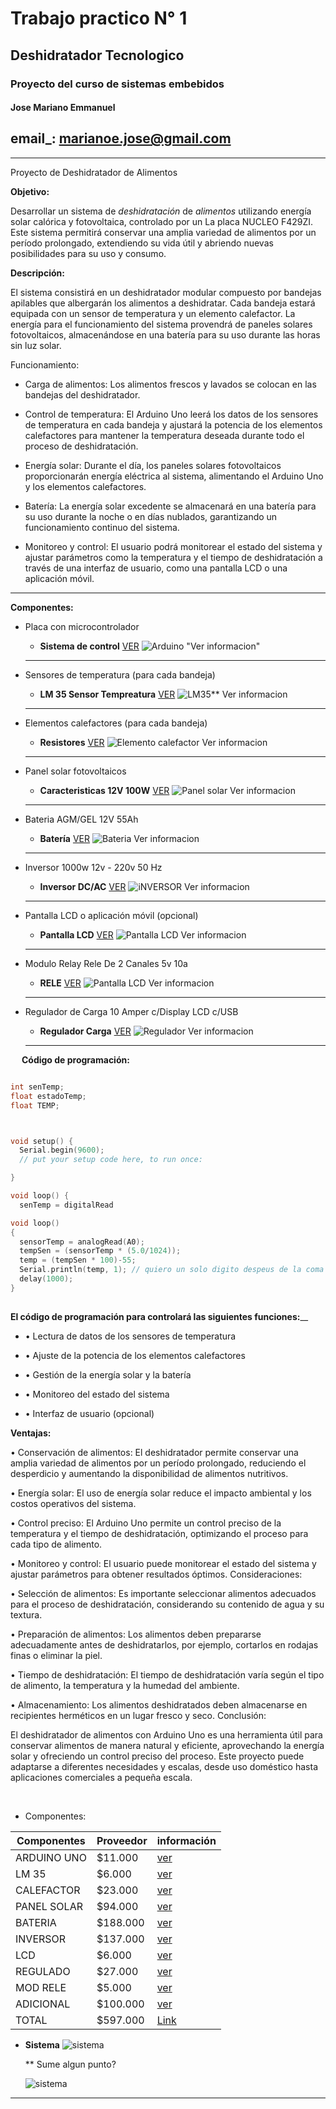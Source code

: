 # Trabajo practico N° 1

## Deshidratador Tecnologico

### Proyecto del curso de sistemas embebidos

#### Jose Mariano Emmanuel


## email_: marianoe.jose@gmail.com

---


  Proyecto de Deshidratador de Alimentos 


**Objetivo:**

Desarrollar un sistema de _deshidratación_ de _alimentos_ utilizando energía solar calórica y fotovoltaica, controlado por un La placa NUCLEO F429ZI. Este sistema permitirá conservar una amplia variedad de alimentos por un período prolongado, extendiendo su vida útil y abriendo nuevas posibilidades para su uso y consumo.

**Descripción:**

El sistema consistirá en un deshidratador modular compuesto por bandejas apilables que albergarán los alimentos a deshidratar. Cada bandeja estará equipada con un sensor de temperatura y un elemento calefactor.
 La energía para el funcionamiento del sistema provendrá de paneles solares fotovoltaicos, almacenándose en una batería para su uso durante las horas sin luz solar.

Funcionamiento:

*   Carga de alimentos: Los alimentos frescos y lavados se colocan en las bandejas del deshidratador.

*   Control de temperatura: El Arduino Uno leerá los datos de los sensores de temperatura en cada bandeja y ajustará la potencia de los elementos calefactores para mantener la temperatura deseada durante todo el proceso de deshidratación.

*   Energía solar: Durante el día, los paneles solares fotovoltaicos proporcionarán energía eléctrica al sistema, alimentando el Arduino Uno y los elementos calefactores.

*   Batería: La energía solar excedente se almacenará en una batería para su uso durante la noche o en días nublados, garantizando un funcionamiento continuo del sistema.

*   Monitoreo y control: El usuario podrá monitorear el estado del sistema y ajustar parámetros como la temperatura y el tiempo de deshidratación a través de una interfaz de usuario, como una pantalla LCD o una aplicación móvil.
-----

**Componentes:**


*   Placa con microcontrolador 
    *   **Sistema de control** 
    [VER](https://articulo.mercadolibre.com.ar/MLA-925594160-arduino-uno-ch340-ccable-usb-compatible-_JM#position%3D8%26search_layout%3Dgrid%26type%3Ditem%26tracking_id%3Dad2f852f-0376-4c8a-aa21-a637e89b38eb)
    ![Arduino](Imagen1_arduino.png) "Ver informacion"

       

    ----


*   Sensores de temperatura (para cada bandeja)
    *   **LM 35 Sensor Tempreatura** 
    [VER](https://articulo.mercadolibre.com.ar/MLA-1664692618-sensor-analogico-temperatura-lm35-55c-a-150c-_JM#position%3D7%26search_layout%3Dgrid%26type%3Ditem%26tracking_id%3D11ef63c4-b708-4618-abbd-f49fd6b1f79a)
    ![LM35](imagen2_lm35.png)** Ver informacion


    ----

*   Elementos calefactores (para cada bandeja)
    *   **Resistores**
    [VER](https://articulo.mercadolibre.com.ar/MLA-1423897837-4-resistencias-velas-horno-electrico-grill-43cm-4x-43-cm-_JM#polycard_client=recommendations_vip-pads-up&reco_backend=vip_pads_up_ranker_retrieval_system_odin_marketplace&reco_client=vip-pads-up&reco_item_pos=0&reco_backend_type=low_level&reco_id=46c4f2c3-5d62-428c-b2f6-1c6b63cb730d&is_advertising=true&ad_domain=VIPDESKTOP_UP&ad_position=1&ad_click_id=NThkMDBjNjEtMDUzYy00MTg0LWFiODktZTlhNzhlYzAzNzM1&gid=1&pid=1) 
    ![Elemento calefactor](imagen3_resistencia.png) Ver informacion

    ----


* Panel solar fotovoltaicos
    *   **Caracteristicas 12V 100W**
    [VER](https://articulo.mercadolibre.com.ar/MLA-1773632730-panel-solar-monocristalino-100w-12v-36-celdas-_JM#position%3D17%26search_layout%3Dgrid%26type%3Ditem%26tracking_id%3D94044454-aece-4034-a867-307de7d02b6c)
    ![Panel solar](imagen4_panels.png) Ver informacion

    ----



*  Bateria AGM/GEL 12V 55Ah 
    *   **Batería** [VER](https://articulo.mercadolibre.com.ar/MLA-819368307-bateria-agm-gel-12v-55ah-solar-ups-ciclo-profundo-cenvio-_JM#position%3D3%26search_layout%3Dstack%26type%3Ditem%26tracking_id%3Dca647c7c-fd56-4fd4-a40e-2ed9173971c2) 
    ![Bateria](imagen5_bateria.png) Ver informacion 

    ------

*  Inversor 1000w 12v - 220v 50 Hz
    * **Inversor DC/AC** [VER](https://www.mercadolibre.com.ar/inversor-conversor-de-corriente-onda-senoidal-pura-500va/p/MLA24149272#searchVariation%3DMLA24149272%26position%3D1%26search_layout%3Dgrid%26type%3Dproduct%26tracking_id%3D0d206164-eaae-4b62-961b-cafd6d5ef914) 
    ![iNVERSOR](imagen6_inversor.png) Ver informacion 

    -----

* Pantalla LCD o aplicación móvil (opcional)
    *   **Pantalla LCD** [VER](https://articulo.mercadolibre.com.ar/MLA-1785207108-display-lcd-1602-hd44780-azul-16x2-16-pin-arduino-compatible-_JM#is_advertising=true&position=2&search_layout=stack&type=pad&tracking_id=91af5a7b-685b-412f-9829-71332057f2c4&is_advertising=true&ad_domain=VQCATCORE_LST&ad_position=2&ad_click_id=NDM5OGE2NDctMTYyMi00YzUzLTljZTYtYjQ3ZTI4MGU2YWMx&gid=1&pid=1)
    ![Pantalla LCD](imagen7_LCD.png) Ver informacion 

    -----

* Modulo Relay Rele De 2 Canales 5v 10a
    *   **RELE** [VER](https://www.mercadolibre.com.ar/modulo-relay-rele-de-2-canales-5v-10a-arduino-pic-avr/p/MLA32487694#searchVariation%3DMLA32487694%26position%3D2%26search_layout%3Dgrid%26type%3Dproduct%26tracking_id%3D9fe1d594-1b47-4075-8b89-bbdd6339737a)
    ![Pantalla LCD](imagen8_modRele.png) Ver informacion 

    ----



*   Regulador de Carga 10 Amper c/Display LCD c/USB
    * **Regulador Carga** [VER](https://articulo.mercadolibre.com.ar/MLA-687576849-regulador-de-carga-para-paneles-solares-10-amper-display-dig-_JM#position%3D1%26search_layout%3Dstack%26type%3Ditem%26tracking_id%3D668ec46b-3b3e-4b8c-bead-a5db498f6a55)
    ![Regulador](imagen9_regulador.png) Ver informacion 

    -----



 
**Código de programación:**

```c++

int senTemp;
float estadoTemp;
float TEMP;



void setup() {
  Serial.begin(9600);
  // put your setup code here, to run once:

}

void loop() {
  senTemp = digitalRead

void loop()
{
  sensorTemp = analogRead(A0);
  tempSen = (sensorTemp * (5.0/1024));
  temp = (tempSen * 100)-55;
  Serial.println(temp, 1); // quiero un solo digito despeus de la coma
  delay(1000);
}
   

```



 **El código de programación para controlará las siguientes funciones:**__


* • Lectura de datos de los sensores de temperatura

* • Ajuste de la potencia de los elementos calefactores

* • Gestión de la energía solar y la batería

* • Monitoreo del estado del sistema

* • Interfaz de usuario (opcional)

**Ventajas:**

•   Conservación de alimentos: El deshidratador permite conservar una amplia variedad de alimentos por un período prolongado, reduciendo el desperdicio y aumentando la disponibilidad de alimentos nutritivos.

•   Energía solar: El uso de energía solar reduce el impacto ambiental y los costos operativos del sistema.

•   Control preciso: El Arduino Uno permite un control preciso de la temperatura y el tiempo de deshidratación, optimizando el proceso para cada tipo de alimento.

•   Monitoreo y control: El usuario puede monitorear el estado del sistema y ajustar parámetros para obtener resultados óptimos.
Consideraciones:

•   Selección de alimentos: Es importante seleccionar alimentos adecuados para el proceso de deshidratación, considerando su contenido de agua y su textura.

•   Preparación de alimentos: Los alimentos deben prepararse adecuadamente antes de deshidratarlos, por ejemplo, cortarlos en rodajas finas o eliminar la piel.

•   Tiempo de deshidratación: El tiempo de deshidratación varía según el tipo de alimento, la temperatura y la humedad del ambiente.

•   Almacenamiento: Los alimentos deshidratados deben almacenarse en recipientes herméticos en un lugar fresco y seco.
Conclusión:

El deshidratador de alimentos con Arduino Uno es una herramienta útil para conservar alimentos de manera natural y eficiente, aprovechando la energía solar y ofreciendo un control preciso del proceso. Este proyecto puede adaptarse a diferentes necesidades y escalas, desde uso doméstico hasta aplicaciones comerciales a pequeña escala.

 
 

* Componentes:

|   Componentes |   Proveedor   |   información |
|   ------      |   ----        |   -------     |
|   ARDUINO UNO |    $11.000    |   [ver](https://articulo.mercadolibre.com.ar/MLA-925594160-arduino-uno-ch340-ccable-usb-compatible-_JM#position%3D8%26search_layout%3Dgrid%26type%3Ditem%26tracking_id%3Dad2f852f-0376-4c8a-aa21-a637e89b38eb)   |
|   LM 35       |    $6.000    |   [ver](https://articulo.mercadolibre.com.ar/MLA-1664692618-sensor-analogico-temperatura-lm35-55c-a-150c-_JM#position%3D7%26search_layout%3Dgrid%26type%3Ditem%26tracking_id%3D11ef63c4-b708-4618-abbd-f49fd6b1f79a)    |
|   CALEFACTOR  |    $23.000    |   [ver](https://articulo.mercadolibre.com.ar/MLA-1423897837-4-resistencias-velas-horno-electrico-grill-43cm-4x-43-cm-_JM#polycard_client=recommendations_vip-pads-up&reco_backend=vip_pads_up_ranker_retrieval_system_odin_marketplace&reco_client=vip-pads-up&reco_item_pos=0&reco_backend_type=low_level&reco_id=46c4f2c3-5d62-428c-b2f6-1c6b63cb730d&is_advertising=true&ad_domain=VIPDESKTOP_UP&ad_position=1&ad_click_id=NThkMDBjNjEtMDUzYy00MTg0LWFiODktZTlhNzhlYzAzNzM1&gid=1&pid=1)    |
|   PANEL SOLAR |    $94.000    |   [ver](https://articulo.mercadolibre.com.ar/MLA-1773632730-panel-solar-monocristalino-100w-12v-36-celdas-_JM#position%3D17%26search_layout%3Dgrid%26type%3Ditem%26tracking_id%3D94044454-aece-4034-a867-307de7d02b6c)    |
|   BATERIA |    $188.000    |   [ver](https://articulo.mercadolibre.com.ar/MLA-819368307-bateria-agm-gel-12v-55ah-solar-ups-ciclo-profundo-cenvio-_JM#position%3D3%26search_layout%3Dstack%26type%3Ditem%26tracking_id%3Dca647c7c-fd56-4fd4-a40e-2ed9173971c2)    |
|   INVERSOR |    $137.000    |   [ver](https://www.mercadolibre.com.ar/inversor-conversor-de-corriente-onda-senoidal-pura-500va/p/MLA24149272#searchVariation%3DMLA24149272%26position%3D1%26search_layout%3Dgrid%26type%3Dproduct%26tracking_id%3D0d206164-eaae-4b62-961b-cafd6d5ef914)    |
|   LCD |    $6.000    |   [ver](https://articulo.mercadolibre.com.ar/MLA-1785207108-display-lcd-1602-hd44780-azul-16x2-16-pin-arduino-compatible-_JM#is_advertising=true&position=2&search_layout=stack&type=pad&tracking_id=91af5a7b-685b-412f-9829-71332057f2c4&is_advertising=true&ad_domain=VQCATCORE_LST&ad_position=2&ad_click_id=NDM5OGE2NDctMTYyMi00YzUzLTljZTYtYjQ3ZTI4MGU2YWMx&gid=1&pid=1)    |
|   REGULADO |    $27.000    |   [ver](https://articulo.mercadolibre.com.ar/MLA-687576849-regulador-de-carga-para-paneles-solares-10-amper-display-dig-_JM#position%3D1%26search_layout%3Dstack%26type%3Ditem%26tracking_id%3D668ec46b-3b3e-4b8c-bead-a5db498f6a55)    |
|   MOD RELE |    $5.000    |   [ver](https://www.mercadolibre.com.ar/modulo-relay-rele-de-2-canales-5v-10a-arduino-pic-avr/p/MLA32487694#searchVariation%3DMLA32487694%26position%3D2%26search_layout%3Dgrid%26type%3Dproduct%26tracking_id%3D9fe1d594-1b47-4075-8b89-bbdd6339737a)    |
|   ADICIONAL |    $100.000    |   [ver](https://www.mercadolibre.com.ar/rollo-cable-1mm-negro-unipolar-100m-trefilcon-norma-iram/p/MLA28676703?pdp_filters=item_id:MLA1660249052#is_advertising=true&searchVariation=MLA28676703&position=1&search_layout=grid&type=pad&tracking_id=045cec5e-7b1a-452b-a5c1-2c3211692758&is_advertising=true&ad_domain=VQCATCORE_LST&ad_position=1&ad_click_id=M2M3MTZmNmItODRhOC00YzllLTgzZGEtZWQ4OTkxYTFhMzA0)    |
|   TOTAL   | $597.000  |   [Link](https://www.mercadopago.com.ar/subscriptions/checkout?preapproval_plan_id=2c9380847dc3a0de017dc3b19ff00008) |











* **Sistema**
![sistema](st.png)

    ** Sume algun punto?

    ![sistema](uu.png)
-----



